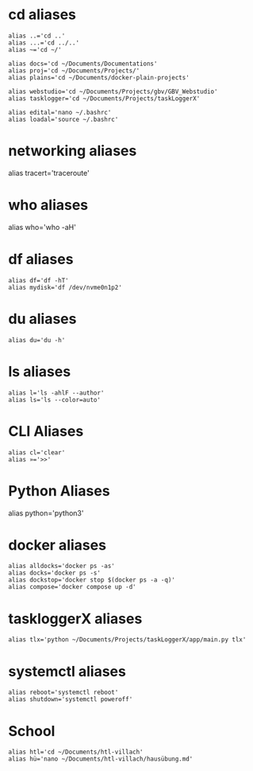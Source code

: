 # cd aliases
```
alias ..='cd ..'
alias ...='cd ../..'
alias ~='cd ~/'
```

```
alias docs='cd ~/Documents/Documentations'
alias proj='cd ~/Documents/Projects/'
alias plains='cd ~/Documents/docker-plain-projects'
```

```
alias webstudio='cd ~/Documents/Projects/gbv/GBV_Webstudio'
alias tasklogger='cd ~/Documents/Projects/taskLoggerX'
```

```
alias edital='nano ~/.bashrc'
alias loadal='source ~/.bashrc'
```

# networking aliases
alias tracert='traceroute'

# who aliases
alias who='who -aH'

# df aliases
```
alias df='df -hT'
alias mydisk='df /dev/nvme0n1p2'
```

# du aliases
```
alias du='du -h'
```

# ls aliases
```
alias l='ls -ahlF --author'
alias ls='ls --color=auto'
```

# CLI Aliases
```
alias cl='clear'
alias »='>>'
```

# Python Aliases
alias python='python3'

# docker aliases
```
alias alldocks='docker ps -as'
alias docks='docker ps -s'
alias dockstop='docker stop $(docker ps -a -q)'
alias compose='docker compose up -d'
```

# taskloggerX aliases
```
alias tlx='python ~/Documents/Projects/taskLoggerX/app/main.py tlx'
```

# systemctl aliases
```
alias reboot='systemctl reboot'
alias shutdown='systemctl poweroff'
```

# School
```
alias htl='cd ~/Documents/htl-villach'
alias hü='nano ~/Documents/htl-villach/hausübung.md'
```
